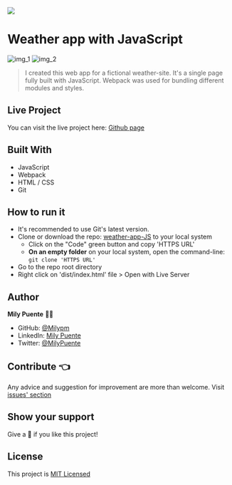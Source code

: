 ![](https://img.shields.io/badge/Microverse-blueviolet)
# Weather app with JavaScript

![img_1](https://user-images.githubusercontent.com/54684961/118907238-ca3d4780-b8e4-11eb-86a1-fa00db3f982c.png)
![img_2](https://user-images.githubusercontent.com/54684961/118907277-d88b6380-b8e4-11eb-95a2-db86dda2050b.png)

> I created this web app for a fictional weather-site. It's a single page fully built with JavaScript. Webpack was used for bundling different modules and styles.

## Live Project
You can visit the live project here: [Github page]()

## Built With
- JavaScript
- Webpack
- HTML / CSS
- Git
 
## How to run it
- It's recommended to use Git's latest version.
- Clone or download the repo: [weather-app-JS](https://github.com/Milypm/weather-app-JS) to your local system
    - Click on the "Code" green button and copy 'HTTPS URL'
    - **On an empty folder** on your local system, open the command-line: `git clone 'HTTPS URL'`
- Go to the repo root directory
- Right click on 'dist/index.html' file > Open with Live Server

## Author
**Mily Puente** :woman_technologist:
- GitHub: [@Milypm](https://github.com/Milypm)
- LinkedIn: [Mily Puente](https://www.linkedin.com/in/milypuentem/)
- Twitter: [@MilyPuente](https://twitter.com/MilyPuente)
 
## Contribute :point_left:
Any advice and suggestion for improvement are more than welcome.
Visit [issues' section](https://github.com/Milypm/weather-app-JS/issues)

## Show your support
Give a :star2: if you like this project!

## License
This project is [MIT Licensed](https://github.com/Milypm/weather-app-JS/blob/build-js/LICENSE)
